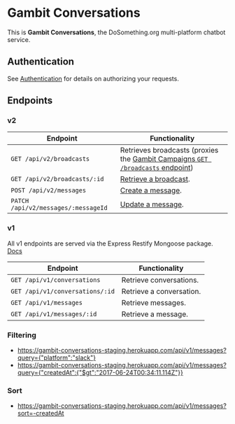 # Gambit Conversations

This is __Gambit Conversations__, the DoSomething.org multi-platform chatbot service.

## Authentication
See [Authentication](authentication.md) for details on authorizing your requests.

## Endpoints

### v2

Endpoint | Functionality                                           
-------- | -------------
`GET /api/v2/broadcasts` | Retrieves broadcasts (proxies the [Gambit Campaigns `GET /broadcasts` endpoint](https://github.com/DoSomething/gambit-campaigns/tree/master/documentation))
`GET /api/v2/broadcasts/:id` | [Retrieve a broadcast](endpoints/broadcasts.md).
`POST /api/v2/messages` | [Create a message](endpoints/messages.md).
`PATCH /api/v2/messages/:messageId` | [Update a message](endpoints/messages.md).

### v1

All v1 endpoints are served via the Express Restify Mongoose package. [Docs](https://florianholzapfel.github.io/express-restify-mongoose/)

Endpoint | Functionality                                           
-------- | -------------
`GET /api/v1/conversations` | Retrieve conversations.
`GET /api/v1/conversations/:id` | Retrieve a conversation.
`GET /api/v1/messages` | Retrieve messages.
`GET /api/v1/messages/:id` | Retrieve a message.




### Filtering
* https://gambit-conversations-staging.herokuapp.com/api/v1/messages?query={"platform":"slack"}
* https://gambit-conversations-staging.herokuapp.com/api/v1/messages?query={"createdAt":{"$gt":"2017-06-24T00:34:11.114Z"}}

### Sort
* https://gambit-conversations-staging.herokuapp.com/api/v1/messages?sort=-createdAt

